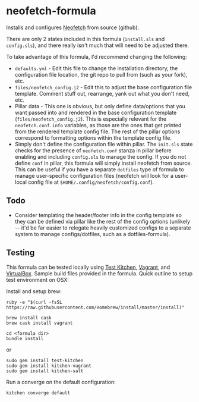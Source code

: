 # neofetch-formula

Installs and configures [Neofetch](https://github.com/dylanaraps/neofetch) from source (github).


There are only 2 states included in this formula (`install.sls` and `config.sls`), and there really isn't much that will need to be adjusted there.

To take advantage of this formula, I'd recommend changing the following:

- `defaults.yml` - Edit this file to change the installation directory, the configuration file location, the git repo to pull from (such as your fork), etc.
- `files/neofetch_config.j2` - Edit this to adjust the base configuration file template. Comment stuff out, rearrange, yank out what you don't need, etc.
- Pillar data - This one is obvious, but only define data/options that you want passed into and rendered in the base configuration template (`files/neofetch_config.j2`). This is especially relevant for the `neofetch.conf.info` variables, as those are the ones that get printed from the rendered template config file. The rest of the pillar options correspond to formatting options within the template config file.
- Simply don't define the configuration file within pillar. The `init.sls` state checks for the presence of `neofetch.conf` stanza in pillar before enabling and including `config.sls` to manage the config. If you do not define `conf` in pillar, this formula will simply install neofetch from source. This can be useful if you have a separate `dotfiles` type of formula to manage user-specific configuration files (neofetch will look for a user-local config file at `$HOME/.config/neofetch/config.conf`).

## Todo

- Consider templating the header/footer info in the config template so they can be defined via pillar like the rest of the config options (unlikely -- it'd be far easier to relegate heavily customized configs to a separate system to manage configs/dotfiles, such as a dotfiles-formula).

## Testing

This formula can be tested locally using [Test Kitchen](https://docs.chef.io/kitchen.html), [Vagrant](https://www.vagrantup.com/), and [VirtualBox](https://www.virtualbox.org/). Sample build files provided in the formula. Quick outline to setup test environment on OSX:

Install and setup brew:
```
ruby -e "$(curl -fsSL https://raw.githubusercontent.com/Homebrew/install/master/install)"
```

```
brew install cask
brew cask install vagrant
```

```
cd <formula dir>
bundle install
```
or
```
sudo gem install test-kitchen
sudo gem install kitchen-vagrant
sudo gem install kitchen-salt
```

Run a converge on the default configuration:
```
kitchen converge default
```
